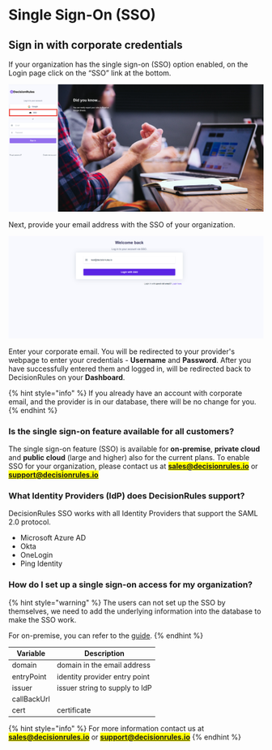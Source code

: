 # Single Sign-On (SSO)

## Sign in with corporate credentials <a href="#how-do-i-sign-into-contentful-with-my-corporate-credentials" id="how-do-i-sign-into-contentful-with-my-corporate-credentials"></a>

If your organization has the single sign-on (SSO) option enabled, on the Login page click on the “SSO” link at the bottom.

![](<../.gitbook/assets/SSO login.png>)

Next, provide your email address with the SSO of your organization.

![](../.gitbook/assets/login.PNG)

Enter your corporate email. You will be redirected to your provider's webpage to enter your credentials - **Username** and **Password**. After you have successfully entered them and logged in, will be redirected back to DecisionRules on your **Dashboard**.

{% hint style="info" %}
If you already have an account with corporate email, and the provider is in our database, there will be no change for you.
{% endhint %}

### Is the single sign-on feature available for all customers? <a href="#is-the-single-sign-on-feature-available-for-all-customers" id="is-the-single-sign-on-feature-available-for-all-customers"></a>

The single sign-on feature (SSO) is available for **on-premise**, **private cloud** and **public cloud** (large and higher) also for the current plans. To enable SSO for your organization, please contact us at <mark style="color:red;">**sales@decisionrules.io**</mark> or <mark style="color:red;">**support@decisionrules.io**</mark>

### What Identity Providers (IdP) does DecisionRules support?

DecisionRules SSO works with all Identity Providers that support the SAML 2.0 protocol.

* Microsoft Azure AD
* Okta
* OneLogin
* Ping Identity

### How do I set up a single sign-on access for my organization?

{% hint style="warning" %}
The users can not set up the SSO by themselves, we need to add the underlying information into the database to make the SSO work.

For on-premise, you can refer to the [guide](../on-premise-docker/setting-up-sso.md).
{% endhint %}

| Variable    | Description                    |
| ----------- | ------------------------------ |
| domain      | domain in the email address    |
| entryPoint  | identity provider entry point  |
| issuer      | issuer string to supply to IdP |
| callBackUrl |                                |
| cert        | certificate                    |

{% hint style="info" %}
For more information contact us at <mark style="color:red;">**sales@decisionrules.io**</mark> or <mark style="color:red;">**support@decisionrules.io**</mark>
{% endhint %}
